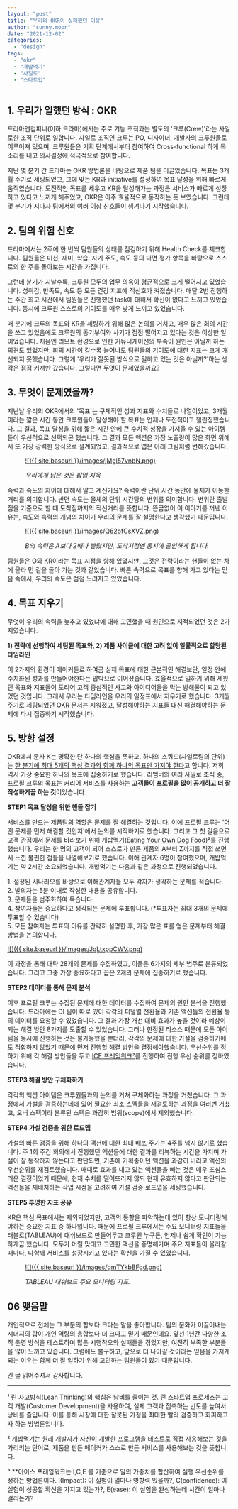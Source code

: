```yaml
---
layout: "post"
title: "우리의 OKR이 실패했던 이유"
author: "sunny.moon"
date: "2021-12-02"
categories: 
  - "design"
tags: 
  - "okr"
  - "개밥먹기"
  - "사일로"
  - "스타트업"
---
```


## **1\. 우리가 일했던 방식 : OKR**

드라마앤컴퍼니(이하 드라마)에서는 주로 기능 조직과는 별도의 '크루(Crew)'라는 사일로한 조직 단위로 일합니다. 사일로 조직인 크루는 PO, 디자이너, 개발자의 크루원들로 이루어져 있으며, 크루원들은 기획 단계에서부터 참여하여 Cross-functional 하게 목소리를 내고 의사결정에 적극적으로 참여합니다.

지난 몇 분기 간 드라마는 OKR 방법론을 바탕으로 제품 팀을 이끌었습니다. 목표는 3개월 주기로 세팅되었고, 그에 맞는 KR과 initiative를 설정하여 목표 달성을 위해 빠르게 움직였습니다. 도전적인 목표를 세우고 KR을 달성해가는 과정은 서비스가 빠르게 성장하고 있다고 느끼게 해주었고, OKR은 아주 효율적으로 동작하는 듯 보였습니다. 그런데 몇 분기가 지나자 팀에서의 여러 이상 신호들이 생겨나기 시작했습니다.

## **2\. 팀의 위험 신호**

드라마에서는 2주에 한 번씩 팀원들의 상태를 점검하기 위해 Health Check를 체크합니다. 팀원들은 미션, 재미, 학습, 자기 주도, 속도 등의 다면 평가 항목을 바탕으로 스스로의 한 주를 돌아보는 시간을 가집니다.

그런데 분기가 지날수록, 크루원 모두의 업무 의욕이 평균적으로 크게 떨어지고 있었습니다. 성취감, 만족도, 속도 등 모든 건강 지표에 적신호가 켜졌습니다. 매달 2번 진행하는 주간 회고 시간에서 팀원들은 진행했던 task에 대해서 확신이 없다고 느끼고 있었습니다. 동시에 크루원 스스로의 기여도를 매우 낮게 느끼고 있었습니다.

매 분기에 크루의 목표와 KR을 세팅하기 위해 많은 논의를 거치고, 매우 많은 회의 시간을 쓰고 있었음에도 크루원의 동기부여와 사기가 점점 떨어지고 있다는 것은 이상한 일이었습니다. 처음엔 리모트 환경으로 인한 커뮤니케이션의 부족이 원인은 아닐까 하는 의견도 있었지만, 회의 시간이 갈수록 늘어나도 팀원들의 기여도에 대한 지표는 크게 개선되지 못했습니다. 그렇게 '우리가 잘못된 방식으로 일하고 있는 것은 아닐까?'하는 생각은 점점 커져만 갔습니다. 그렇다면 무엇이 문제였을까요?

## **3\. 무엇이 문제였을까?**

지난날 우리의 OKR에서의 '목표'는 구체적인 성과 지표와 수치들로 나열이었고, 3개월이라는 짧은 시간 동안 크루원들이 달성해야 할 목표는 언제나 도전적이고 챌린징했습니다. 그 결과, 목표 달성을 위해 짧은 시간 안에 큰 수치적 성장을 가져올 수 있는 아이템들이 우선적으로 선택되곤 했습니다. 그 결과 모든 액션은 가장 노출량이 많은 화면 위에서 또 가장 강력한 방식으로 설계되었고, 결과적으로 앱은 아래 그림처럼 변해갔습니다.

<figure>

[![]{{ site.baseurl }}/images/jMgl57vnbN.png)](https://blog.dramancompany.com/wp-content/uploads/2021/12/pj01.png)

<figcaption>

[](https://blog.dramancompany.com/wp-content/uploads/2021/12/pj03.png)_우리에게 남은 것은 팝업 지옥_

</figcaption>

</figure>

속력과 속도의 차이에 대해서 알고 계신가요? 속력이란 단위 시간 동안에 물체가 이동한 거리를 의미합니다. 반면 속도는 물체의 단위 시간당의 변위를 의미합니다. 변위란 출발점을 기준으로 할 때 도착점까지의 직선거리를 뜻합니다. 뜬금없이 이 이야기를 꺼낸 이유는, 속도와 속력의 개념의 차이가 우리의 문제를 잘 설명한다고 생각했기 때문입니다.

<figure>

[![]{{ site.baseurl }}/images/Q62ofCsXVZ.png)](https://blog.dramancompany.com/wp-content/uploads/2021/12/pj02.png)

<figcaption>

_B의 속력은 A보다 2배나 빨랐지만, 도착지점엔 동시에 골인하게 됩니다._

</figcaption>

</figure>

팀원들은 O와 KR이라는 목표 지점을 향해 있었지만, 그것은 전략이라는 핸들이 없는 차에 올라 먼 길을 돌아 가는 것과 같았습니다. 빠른 속력으로 목표를 향해 가고 있다는 믿음 속에서, 우리의 속도은 점점 느려지고 있었습니다.

## **4\. 목표 지우기**

무엇이 우리의 속력을 늦추고 있었냐에 대해 고민했을 때 원인으로 지적되었던 것은 2가지였습니다.

**1) 전략에 선행하여 세팅된 목표와, 2) 제품 사이클에 대한 고려 없이 일률적으로 할당된 타임라인**

이 2가지의 환경이 메이커들로 하여금 실제 목표에 대한 근본적인 해결보단, 일정 안에 수치화된 성과를 만들어야한다는 압박으로 이어졌습니다. 효율적으로 일하기 위해 세웠던 목표와 지표들이 도리어 고객 중심적인 사고와 아이디어들을 막는 방해물이 되고 있었던 것입니다. 그래서 우리는 타임라인을 우리의 일정표에서 지우기로 했습니다. 3개월 주기로 세팅되었던 OKR 문서는 지워졌고, 달성해야하는 지표들 대신 해결해야하는 문제에 다시 집중하기 시작했습니다.

## **5\. 방향 설정**

OKR에서 문자 K는 명확한 단 하나의 핵심을 뜻하고, 하나의 스쿼드(사일로팀의 단위)는 [한 분기에 최대 5개의 핵심 결과와 함께 하나의 목표만 가져야 한다](https://medium.com/@meetfelipe/okr-vs-kpis-what-is-the-difference-ffa54673fcf1)고 합니다. 저희 역시 가장 중요한 하나의 목표에 집중하기로 했습니다. 리멤버의 여러 사일로 조직 중, 프로필 크루의 목표는 커리어 서비스를 사용하는 **고객들이 프로필을 많이 공개하고 더 잘 작성하게끔 하는 것**이었습니다.

**STEP1 목표 달성을 위한 핸들 잡기**

서비스를 만드는 제품팀의 역할은 문제를 잘 해결하는 것입니다. 이에 프로필 크루는 '어떤 문제를 먼저 해결할 것인지'에서 논의를 시작하기로 했습니다. 그리고 그 첫 걸음으로 고객 관점에서 문제를 바라보기 위해 [개밥먹기(Eating Your Own Dog Food)²](#footnote)를 진행했습니다. 우리는 한 명의 고객이 되어 스스로가 만든 제품의 A부터 Z까지를 직접 쓰면서 느낀 불편한 점들을 나열해보기로 했습니다. 이해 관계자 6명이 참여했으며, 개밥먹기는 약 2시간 소요되었습니다. 개밥먹기는 다음과 같은 과정으로 진행되었습니다.

1\. 설정된 시나리오를 바탕으로 이해관계자들 모두 각자가 생각하는 문제를 적습니다.  
2\. 발의자는 5분 이내로 작성한 내용을 공유합니다.  
3\. 문제들을 범주화하여 묶습니다.  
4\. 참여자들은 중요하다고 생각되는 문제에 투표합니다. (\*투표자는 최대 3개의 문제에 투표할 수 있습니다)  
5\. 모든 참여자는 투표의 이유를 간략히 설명한 후, 가장 많은 표를 얻은 문제부터 해결 방법을 논의합니다.

[![]({{ site.baseurl }}/images/JgLtxppCWV.png)](https://blog.dramancompany.com/wp-content/uploads/2021/12/pj04.png)

이 과정을 통해 대략 28개의 문제를 수집하였고, 이들은 6가지의 세부 범주로 분류되었습니다. 그리고 그중 가장 중요하다고 꼽은 2개의 문제에 집중하기로 했습니다.

**STEP2 데이터를 통해 문제 분석**

이후 프로필 크루는 수집된 문제에 대한 데이터를 수집하여 문제의 원인 분석을 진행했습니다. 드라마에는 DI 팀이 따로 있어 각각의 퍼널별 전환율과 기존 액션들의 전환율 등의 데이터를 요청할 수 있었습니다. 그 결과 가장 개선 대비 효과가 높을 것이라 예상이 되는 해결 방안 8가지를 도출할 수 있었습니다. 그러나 한정된 리소스 때문에 모든 아이템을 동시에 진행하는 것은 불가능했을 뿐더러, 각각의 문제에 대한 가설을 검증하기에도 적합하지 않았기 때문에 먼저 진행할 해결 방안을 결정해야했습니다. 우선순위를 정하기 위해 각 해결 방안들을 두고 [ICE 프레임워크³](#footnote)를 진행하여 진행 우선 순위를 정하였습니다.

**STEP3 해결 방안 구체화하기**

각각의 액션 아이템은 크루원들과의 논의를 거쳐 구체화하는 과정을 거쳤습니다. 그 과정에서 가설을 검증하는데에 있어 필요한 최소 스펙들을 재검토하는 과정을 여러번 거쳤고, 오버 스펙이라 분류된 스펙은 과감히 범위(scope)에서 제외했습니다.

**STEP4 가설 검증을 위한 로드맵**

가설의 빠른 검증을 위해 하나의 액션에 대한 최대 배포 주기는 4주를 넘지 않기로 했습니다. 주 1회 주간 회의에서 진행했던 액션들에 대한 결과를 리뷰하는 시간을 가지며 가설이 잘 동작하지 않는다고 판단되면, 기존에 기획중이던 액션을 과감히 버리고 액션의 우선순위를 재검토했습니다. 때때로 효과를 내고 있는 액션들을 빼는 것은 매우 조심스러운 결정이었기 때문에, 현재 수치를 떨어뜨리지 않되 현재 유효하지 않다고 판단되는 액션들을 재배치하는 작업 시점을 고려하여 가설 검증 로드맵을 세팅했습니다.

**STEP5 투명한 지표 공유**

KR은 핵심 목표에서는 제외되었지만, 고객의 동향을 파악하는데 있어 항상 모니터링해야하는 중요한 지표 중 하나입니다. 때문에 프로필 크루에서는 주요 모니터링 지표들을 태블로(TABLEAU)에 대쉬보드로 만들어두고 크루원 누구든, 언제나 쉽게 확인이 가능하게끔 했습니다. 모두가 머릴 맞대고 고민한 액션을 증명해가며 주요 지표들이 올라갈 때마다, 다함께 서비스를 성장시키고 있다는 확신을 가질 수 있었습니다.

<figure>

[![]({{ site.baseurl }}/images/gmTYkbBFgd.png)](https://blog.dramancompany.com/wp-content/uploads/2021/12/pj05.png)

<figcaption>

_TABLEAU 대쉬보드 주요 모니터링 지표._

</figcaption>

</figure>

## 06 맺음말

개인적으로 전체는 그 부분의 합보다 크다는 말을 좋아합니다. 팀의 문화가 이끌어내는 시너지의 합이 개인 역량의 총합보다 더 크다고 믿기 때문인데요. 앞선 1년간 다양한 조직 운영 방식을 테스트하며 많은 시행착오와 실패들을 겪었지만, 여전히 부족한 부분들을 많이 느끼고 있습니다. 그럼에도 불구하고, 앞으로 더 나아갈 것이라는 믿음을 가지게 되는 이유는 함께 더 잘 일하기 위해 고민하는 팀원들이 있기 때문입니다.  
  
긴 글 읽어주셔서 감사합니다.

* * *

¹ 린 사고방식(Lean Thinking)의 핵심은 낭비를 줄이는 것. 린 스타트업 프로세스는 고객 개발(Customer Development)을 사용하여, 실제 고객과 접촉하는 빈도를 높여서 낭비를 줄입니다. 이를 통해 시장에 대한 잘못된 가정을 최대한 빨리 검증하고 회피하고자 하는 방법론입니다.

² 개밥먹기는 원래 개발자가 자신이 개발한 프로그램을 테스트로 직접 사용해보는 것을 가리키는 단어로, 제품을 만든 메이커가 스스로 만든 서비스를 사용해보는 것을 뜻합니다.

³ \*\*아이스 프레임워크는 I,C,E 를 기준으로 일의 가중치를 합산하여 실행 우선순위를 정하는 방법론이다. I(Impact): 이 실험이 얼마나 영향력 있을까?, C(confidence): 이 실험이 성공할 확신을 가지고 있는가?, E(ease): 이 실험을 완성하는데 시간이 얼마나 걸리는가?
